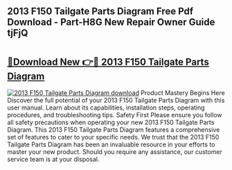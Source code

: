 ## 2013 F150 Tailgate Parts Diagram Free Pdf Download - Part-H8G New Repair Owner Guide tjFjQ

# <h2><a href="http://dfqzmmb.blite.top/?on=2013+F150+Tailgate+Parts+Diagram">🔗Download New 👉🔴 2013 F150 Tailgate Parts Diagram</a></h2>

[![2013 F150 Tailgate Parts Diagram download](https://i.imgur.com/lujVjoI.png)](http://dfqzmmb.blite.top/?on=2013+F150+Tailgate+Parts+Diagram)
Product Mastery Begins Here Discover the full potential of your 2013 F150 Tailgate Parts Diagram with this user manual. Learn about its capabilities, installation steps, operating procedures, and troubleshooting tips. Safety First Please ensure you follow all safety precautions when operating your new 2013 F150 Tailgate Parts Diagram. This 2013 F150 Tailgate Parts Diagram features a comprehensive set of features to cater to your specific needs. We trust that the 2013 F150 Tailgate Parts Diagram has been an invaluable resource in your efforts to master your new product. Should you require any assistance, our customer service team is at your disposal.
